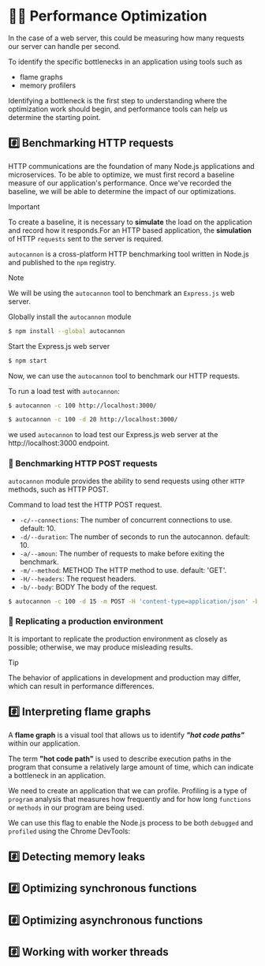 # 💁‍♂️ Performance Optimization

In the case of a web server, this could be measuring how many requests our server can handle per second.

To identify the specific bottlenecks in an application using tools such as

- flame graphs
- memory profilers

Identifying a bottleneck is the first step to understanding where the optimization work should begin, and performance tools can help us determine the starting point.

## #️⃣ Benchmarking HTTP requests

HTTP communications are the foundation of many Node.js applications and microservices.
To be able to optimize, we must first record a baseline measure of our application's performance. Once we've recorded the baseline, we will be able to determine the impact of our optimizations.

> [!IMPORTANT]
> To create a baseline, it is necessary to **simulate** the load on the application and record how it responds.For an HTTP based application, the **simulation** of HTTP `requests` sent to the server is required.

`autocannon` is a cross-platform HTTP benchmarking tool written in Node.js and published to the `npm` registry.

> [!NOTE]
> We will be using the `autocannon` tool to benchmark an `Express.js` web server.

Globally install the `autocannon` module

```sh
$ npm install --global autocannon
```

Start the Express.js web server

```sh
$ npm start
```

Now, we can use the `autocannon` tool to benchmark our HTTP requests.

To run a load test with `autocannon`:

```sh
$ autocannon -c 100 http://localhost:3000/

$ autocannon -c 100 -d 20 http://localhost:3000/
```

we used `autocannon` to load test our Express.js web server at the http://localhost:3000 endpoint.

### 📝 Benchmarking HTTP POST requests

`autocannon` module provides the ability to send requests using other `HTTP` methods, such as HTTP POST.

Command to load test the HTTP POST request.

- `-c/--connections`: The number of concurrent connections to use. default: 10.
- `-d/--duration`: The number of seconds to run the autocannon. default: 10.
- `-a/--amoun`: The number of requests to make before exiting the benchmark.
- `-m/--method`: METHOD The HTTP method to use. default: 'GET'.
- `-H/--headers`: The request headers.
- `-b/--body`: BODY The body of the request.

```sh
$ autocannon -c 100 -d 15 -m POST -H 'content-type=application/json' -b '{ "hello": "world"}' http://localhost:3000/
```

### 📝 Replicating a production environment

It is important to replicate the production environment as closely as possible; otherwise, we may produce misleading results.

> [!TIP]
> The behavior of applications in development and production may differ, which can result in performance differences.

## #️⃣ Interpreting flame graphs

A **flame graph** is a visual tool that allows us to identify **_"hot code paths"_** within our  application.

The term **"hot code path"** is used to describe execution paths in the program that consume a relatively large amount of time, which can indicate a bottleneck in an application.

We need to create an application that we can profile. Profiling is a type of `program` analysis that measures how frequently and for how long `functions` or `methods` in our program are being used.

We can use this flag to enable the Node.js process to be both `debugged` and `profiled` using the Chrome DevTools:

## #️⃣ Detecting memory leaks

## #️⃣ Optimizing synchronous functions

## #️⃣ Optimizing asynchronous functions

## #️⃣ Working with worker threads
